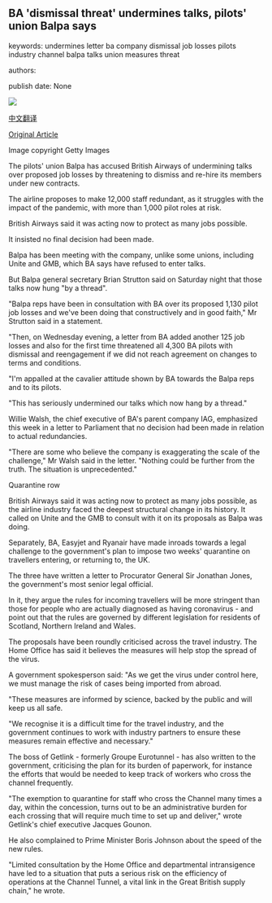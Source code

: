 ## BA 'dismissal threat' undermines talks, pilots' union Balpa says

keywords: undermines letter ba company dismissal job losses pilots industry channel balpa talks union measures threat

authors: 

publish date: None

![](https://ichef.bbci.co.uk/news/1024/branded_news/7B2B/production/_111513513_gettyimages-1214681576.jpg)

[中文翻译](BA%20%27dismissal%20threat%27%20undermines%20talks%2C%20pilots%27%20union%20Balpa%20says_zh.md)

[Original Article](https://www.bbc.com/news/business-52954738)

Image copyright Getty Images

The pilots' union Balpa has accused British Airways of undermining talks over proposed job losses by threatening to dismiss and re-hire its members under new contracts.

The airline proposes to make 12,000 staff redundant, as it struggles with the impact of the pandemic, with more than 1,000 pilot roles at risk.

British Airways said it was acting now to protect as many jobs possible.

It insisted no final decision had been made.

Balpa has been meeting with the company, unlike some unions, including Unite and GMB, which BA says have refused to enter talks.

But Balpa general secretary Brian Strutton said on Saturday night that those talks now hung "by a thread".

"Balpa reps have been in consultation with BA over its proposed 1,130 pilot job losses and we've been doing that constructively and in good faith," Mr Strutton said in a statement.

"Then, on Wednesday evening, a letter from BA added another 125 job losses and also for the first time threatened all 4,300 BA pilots with dismissal and reengagement if we did not reach agreement on changes to terms and conditions.

"I'm appalled at the cavalier attitude shown by BA towards the Balpa reps and to its pilots.

"This has seriously undermined our talks which now hang by a thread."

Willie Walsh, the chief executive of BA's parent company IAG, emphasized this week in a letter to Parliament that no decision had been made in relation to actual redundancies.

"There are some who believe the company is exaggerating the scale of the challenge," Mr Walsh said in the letter. "Nothing could be further from the truth. The situation is unprecedented."

Quarantine row

British Airways said it was acting now to protect as many jobs possible, as the airline industry faced the deepest structural change in its history. It called on Unite and the GMB to consult with it on its proposals as Balpa was doing.

Separately, BA, Easyjet and Ryanair have made inroads towards a legal challenge to the government's plan to impose two weeks' quarantine on travellers entering, or returning to, the UK.

The three have written a letter to Procurator General Sir Jonathan Jones, the government's most senior legal official.

In it, they argue the rules for incoming travellers will be more stringent than those for people who are actually diagnosed as having coronavirus - and point out that the rules are governed by different legislation for residents of Scotland, Northern Ireland and Wales.

The proposals have been roundly criticised across the travel industry. The Home Office has said it believes the measures will help stop the spread of the virus.

A government spokesperson said: "As we get the virus under control here, we must manage the risk of cases being imported from abroad.

"These measures are informed by science, backed by the public and will keep us all safe.

"We recognise it is a difficult time for the travel industry, and the government continues to work with industry partners to ensure these measures remain effective and necessary."

The boss of Getlink - formerly Groupe Eurotunnel - has also written to the government, criticising the plan for its burden of paperwork, for instance the efforts that would be needed to keep track of workers who cross the channel frequently.

"The exemption to quarantine for staff who cross the Channel many times a day, within the concession, turns out to be an administrative burden for each crossing that will require much time to set up and deliver," wrote Getlink's chief executive Jacques Gounon.

He also complained to Prime Minister Boris Johnson about the speed of the new rules.

"Limited consultation by the Home Office and departmental intransigence have led to a situation that puts a serious risk on the efficiency of operations at the Channel Tunnel, a vital link in the Great British supply chain," he wrote.